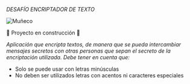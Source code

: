 <em> DESAFÍO ENCRIPTADOR DE TEXTO </em>

![Muñeco](https://github.com/user-attachments/assets/cfda8c11-3c95-485f-bb0d-98ef91bc1a93)

:construction: Proyecto en construcción :construction:

*Aplicación que encripta textos, de manera que se pueda intercambiar mensajes secretos con otras personas que sepan el secreto de la encriptación utilizada.*
*Debe tener en cuenta que:*
- Solo se puede usar con letras minúsculas
- No deben ser utilizados letras con acentos ni caracteres especiales
